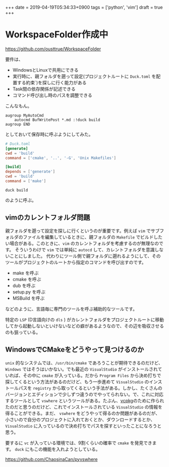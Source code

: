 +++
date = 2019-04-19T05:34:33+0900
tags = ['python', 'vim']
draft = true
+++

# WorkspaceFolder作成中

https://github.com/ousttrue/WorkspaceFolder

要件は、

* WindowsとLinuxで共用にできる
* 実行時に、親フォルダを遡って設定(プロジェクトルートに `Duck.toml` を配置する約束`)を探しに行く能力がある
* Task間の依存関係が記述できる 
* コマンド呼び出し時のパスを調整できる

こんなもん。

```vim
augroup MyAutoCmd
    autocmd BufWritePost *.md :!duck build
augroup END
```

としておいて保存時に呼ぶようにしてみた。

```toml
# Duck.toml
[generate]
cwd = 'build'
command = ['cmake', '..', '-G', 'Unix Makefiles']

[build]
depends = ['generate']
cwd = 'build'
command = ['make']
```

`duck build`

のように呼ぶ。

## vimのカレントフォルダ問題

親フォルダを遡って設定を探しに行くというのが重要です。例えば `vim` でサブフォルダのファイルを編集しているときに、親フォルダの `Makefile` でビルドしたい場合がある。このときに、`vim` のカレントフォルダを考慮するのが無理なのです。
そういうわけで `vim` では単純に `autocd` して、カレントフォルダを意識しないことにしました。
代わりにツール側で親フォルダに遡れるようにして、そのツールがプロジェクトのルートから指定のコマンドを呼び出すのです。

* make を呼ぶ
* cmake を呼ぶ
* dub を呼ぶ
* setup.py を呼ぶ
* MSBuild を呼ぶ

などのように、言語毎に専門のツールを呼ぶ補助的なツールです。

特定の `LSP` (D言語向けの `dls` ) がカレントフォルダをプロジェクトルートに移動してから起動しないといけないなどの癖があるようなので、その辺を吸収させるのも狙っている。

## WindowsでCMakeをどうやって見つけるのか

`unix` 的なシステムでは、`/usr/bin/cmake` であろうことが期待できるのだけど、
`Windows` ではそうはいかない。でも最近の `VisualStudio` がインストールされていれば、その中に `cmake` が入っている。だから `Program Files` から決め打ちで探してくるという方法があるのだけど、もう一歩進めて `VisualStudio` のインストールパスを `registry` から取ってくるという手法がある。しかし、たくさんのバージョンとエディションで少しずつ違うのでやってられない。で、これに対応するツールとして `vswhere` というツールがある。たぶん、[vcpkg](https://github.com/Microsoft/vcpkg)のために作られたのだと思うのだけど、これでインストールされている `VisualStudio` の情報を得ることができる。まだ、 `vswhere` をどうやって得るのか問題があるのだが、小さいので自分のプロジェクトに入れておくとか、ダウンロードするとか、 `VisualStudio` に入っているので決め打ちでパスを探すといったことになろうと思う。

要するに `vc` が入っている環境では、9割くらいの確率で `cmake` を発見できます。
`duck` にもこの機能を入れようとしている。

https://github.com/ChaosinaCan/pyvswhere

